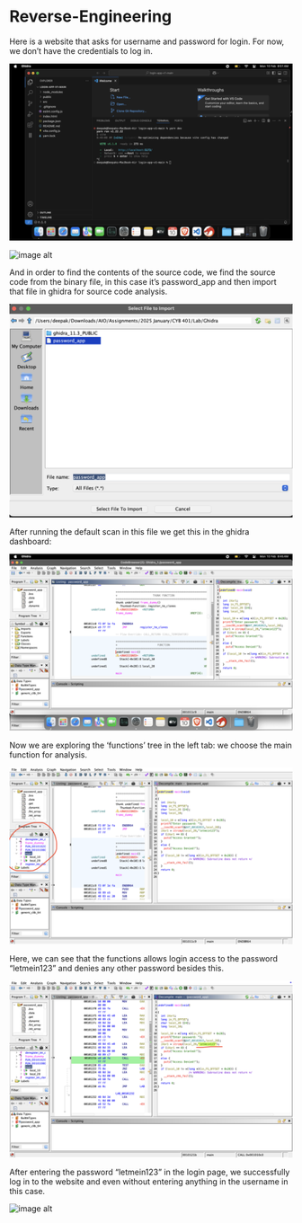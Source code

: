 # Reverse-Engineering



Here is a website that asks for username and password for login. For now, we don’t have the credentials to log in.



![image alt](https://github.com/DpkYdv887/Reverse-Engineering/blob/main/images/Picture1.png)


![image alt](https://github.com/DpkYdv887/Reverse-Engineering/blob/main/images/Picture2.png)

And in order to find the contents of the source code, we find the source code from the binary file, in this case it’s password_app and then import that file in ghidra for source code analysis.



![image alt](https://github.com/DpkYdv887/Reverse-Engineering/blob/main/images/Picture3.png)



After running the default scan in this file we get this in the ghidra dashboard:


![image alt](https://github.com/DpkYdv887/Reverse-Engineering/blob/main/images/Picture4.png)



Now we are exploring the ‘functions’ tree in the left tab: we choose the main function for analysis.


![image alt](https://github.com/DpkYdv887/Reverse-Engineering/blob/main/images/Picture5.png)


Here, we can see that the functions allows login access to the password “letmein123” and denies any other password besides this.


![image alt](https://github.com/DpkYdv887/Reverse-Engineering/blob/main/images/Picture6.png)

 
After entering the password “letmein123” in the login page, we successfully log in to the website and even without entering anything in the username in this case.




![image alt](https://github.com/DpkYdv887/Reverse-Engineering/blob/main/images/Picture7.png)






